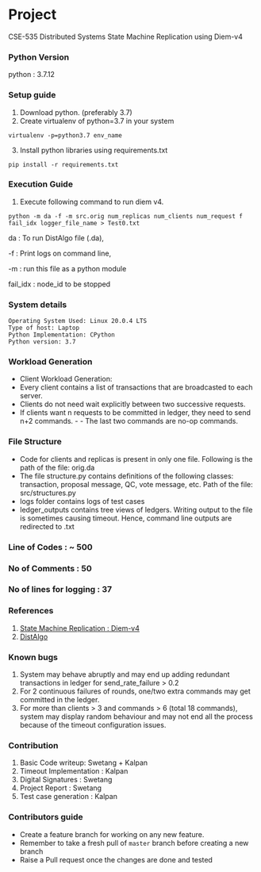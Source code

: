 # Project
CSE-535 Distributed Systems
State Machine Replication using Diem-v4

### Python Version 
python : 3.7.12

### Setup guide
1. Download python. (preferably 3.7)
2. Create virtualenv of python=3.7 in your system
```
virtualenv -p=python3.7 env_name
```
3. Install python libraries using requirements.txt
```
pip install -r requirements.txt
```

### Execution Guide
1. Execute following command to run diem v4.
```
python -m da -f -m src.orig num_replicas num_clients num_request f fail_idx logger_file_name > Test0.txt
```

da : To run DistAlgo file (.da), 

-f : Print logs on command line,

-m : run this file as a python module

fail_idx : node_id to be stopped 



### System details
```
Operating System Used: Linux 20.0.4 LTS
Type of host: Laptop
Python Implementation: CPython
Python version: 3.7
```

###  Workload Generation
- Client Workload Generation:
- Every client contains a list of transactions that are broadcasted to each server.
- Clients do not need wait explicitly between two successive requests.
- If clients want n requests to be committed in ledger, they need to send n+2 commands. - - The last two commands are no-op commands.

### File Structure
- Code for clients and replicas is present in only one file. Following is the path of the file: orig.da
- The file structure.py contains definitions of the following classes: transaction, proposal message, QC, vote message, etc. Path of the file: 
src/structures.py
- logs folder contains logs of test cases
- ledger_outputs contains tree views of ledgers. Writing output to the file is sometimes causing timeout. Hence, command line outputs are redirected to .txt

### Line of Codes : ~ 500
### No of Comments : 50
### No of lines for logging : 37
### References
1. [State Machine Replication : Diem-v4](https://developers.diem.com/docs/technical-papers/state-machine-replication-paper/)
2. [DistAlgo](https://github.com/DistAlgo/distalgo) 


### Known bugs
1. System may behave abruptly and may end up adding redundant transactions in ledger for send_rate_failure > 0.2
2. For 2 continuous failures of rounds, one/two extra commands may get committed in the ledger. 
3. For more than clients > 3 and commands > 6 (total 18 commands), system may display random behaviour and may not end all the process because of the timeout configuration issues. 


### Contribution
1. Basic Code writeup: Swetang + Kalpan
2. Timeout Implementation : Kalpan
3. Digital Signatures : Swetang
4. Project Report : Swetang
5. Test case generation : Kalpan



### Contributors guide
- Create a feature branch for working on any new feature.
- Remember to take a fresh pull of `master` branch before creating a new branch
- Raise a Pull request once the changes are done and tested

